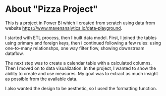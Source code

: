 # About "Pizza Project"

This is a project in Power BI which I created from scratch using data from website https://www.mavenanalytics.io/data-playground.

I started with ETL process, then I built data model. First, I joined the tables using primary and foreign keys, then i continued following a few rules:
using one-to-many relationshps, one way filter flow, showing downstream dataflow. 

The next step was to create a calendar table with a calculated columns.
Then I moved on to data visualization. In the project, I wanted to show the ability to create and use measures. My goal was to extract as much insight as possible from the available data.

I also wanted the design to be aesthetic, so I used the formatting function.

